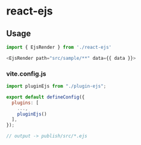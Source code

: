 # react-ejs

## Usage

```js
import { EjsRender } from './react-ejs'

<EjsRender path="src/sample/**" data={{ data }}>

```

### vite.config.js

```js
import pluginEjs from "./plugin-ejs";

export default defineConfig({
  plugins: [
    ...,
    pluginEjs()
  ],
});

// output -> publish/src/*.ejs
```
